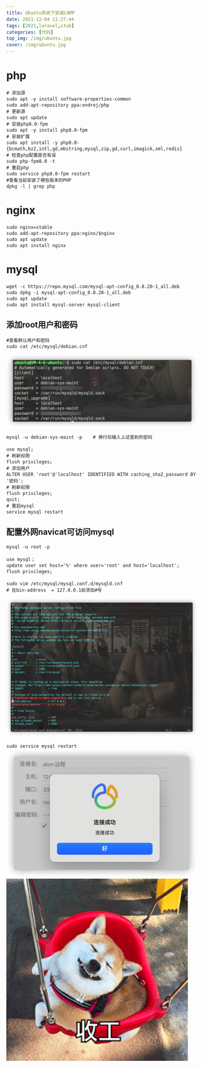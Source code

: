 ```yaml
---
title: Ubuntu系统下安装LNMP
date: 2021-12-04 11:27:44
tags: [2021,laravel,stub]
categories: [代码]
top_img: /img/ubuntu.jpg
cover: /img/ubuntu.jpg
---
```


# php

```
# 添加源
sudo apt -y install software-properties-common
sudo add-apt-repository ppa:ondrej/php
# 更新源
sudo apt update
# 安装php8.0-fpm
sudo apt -y install php8.0-fpm
# 安装扩展
sudo apt install -y php8.0-{bcmath,bz2,intl,gd,mbstring,mysql,zip,gd,curl,imagick,xml,redis}
# 检查php配置是否有误
sudo php-fpm8.0 -t
# 重启php
sudo service php8.0-fpm restart
#查看当前安装了哪些版本的PHP
dpkg -l | grep php
```

# nginx

```
sudo nginx=stable 
sudo add-apt-repository ppa:nginx/$nginx
sudo apt update
sudo apt install nginx
```

# mysql

```
wget -c https://repo.mysql.com/mysql-apt-config_0.8.20-1_all.deb
sudo dpkg -i mysql-apt-config_0.8.20-1_all.deb
sudo apt update
sudo apt install mysql-server mysql-client
```

## 添加root用户和密码

```
#查看默认用户和密码
sudo cat /etc/mysql/debian.cnf
```
![](/images/16442037102415.jpg)

```
mysql -u debian-sys-maint -p    # 换行后输入上述查到的密码

use mysql;
# 刷新权限
flush privileges;
# 添加用户
ALTER USER 'root'@'localhost' IDENTIFIED WITH caching_sha2_password BY '密码';
# 刷新权限
flush privileges;
quit;
# 重启mysql
service mysql restart
```

## 配置外网navicat可访问mysql

```
mysql -u root -p

use mysql；
update user set host='%' where user='root' and host='localhost';
flush privileges;

sudo vim /etc/mysql/mysql.conf.d/mysqld.cnf
# 在bin-address  = 127.0.0.1前添加#号
```
![](/images/16442040075215.jpg)

`sudo service mysql restart`
![](/images/16442040753811.jpg)
![WeChatcad30b1452273adfd4b51d8a6e18dae8](/images/WeChatcad30b1452273adfd4b51d8a6e18dae8.png)

